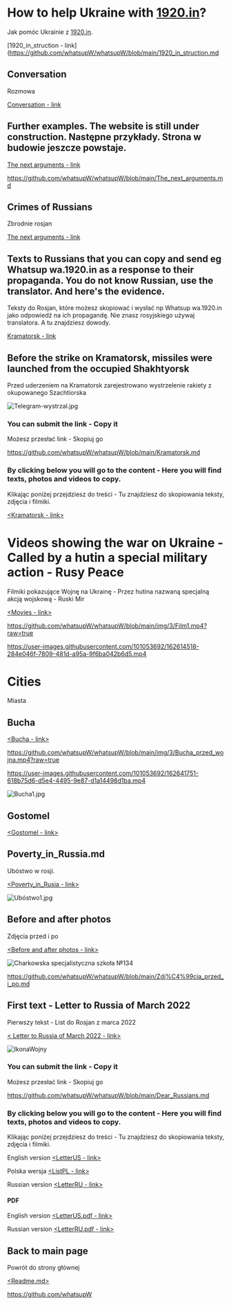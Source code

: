 #  How to help Ukraine with [1920.in](https://1920.in)?
Jak pomóc Ukrainie z [1920.in](https://1920.in).

[1920_in_struction - link](https://github.com/whatsupW/whatsupW/blob/main/1920_in_struction.md

## Conversation
Rozmowa

[Conversation - link](https://github.com/whatsupW/whatsupW/blob/main/Conversation.md)


## Further examples. The website is still under construction. Następne przykłady. Strona w budowie jeszcze powstaje.
    
[The next arguments - link](https://github.com/whatsupW/whatsupW/blob/main/The_next_arguments.md) 
    
https://github.com/whatsupW/whatsupW/blob/main/The_next_arguments.md
 
 
## Crimes of Russians
Zbrodnie rosjan
    
[The next arguments - link](https://github.com/whatsupW/whatsupW/blob/main/img/zbrodnie/zbrodnie.md)


## Texts to Russians that you can copy and send eg Whatsup wa.1920.in as a response to their propaganda. You do not know Russian, use the translator. And here's the evidence.

Teksty do Rosjan, które możesz skopiować i wysłać np Whatsup wa.1920.in jako odpowiedź na ich propagandę. Nie znasz rosyjskiego używaj translatora. A tu znajdziesz dowody.

[Kramatorsk - link](<https://github.com/whatsupW/whatsupW/blob/main/Kramatorsk.md>)

## Before the strike on Kramatorsk, missiles were launched from the occupied Shakhtyorsk
Przed uderzeniem na Kramatorsk zarejestrowano wystrzelenie rakiety z okupowanego Szachtiorska

![Telegram-wystrzal.jpg](https://github.com/whatsupW/whatsupW/blob/main/img/3/Telegram-wystrza%C5%82.jpg)

### You can submit the link - Copy it
Możesz przesłać link - Skopiuj go

https://github.com/whatsupW/whatsupW/blob/main/Kramatorsk.md

### By clicking below you will go to the content - Here you will find texts, photos and videos to copy.
Klikając poniżej przejdziesz do treści - Tu znajdziesz do skopiowania teksty, zdjęcia i filmiki.

[<Kramatorsk - link>](<https://github.com/whatsupW/whatsupW/blob/main/Kramatorsk.md>)

# Videos showing the war on Ukraine - Called by a hutin a special military action - Rusy Peace
Filmiki pokazujące Wojnę na Ukrainę - Przez hutina nazwaną specjalną akcją wojskową - Ruski Mir

[<Movies - link>](https://github.com/whatsupW/whatsupW/blob/main/Filmy.md)

https://github.com/whatsupW/whatsupW/blob/main/img/3/Film1.mp4?raw=true

https://user-images.githubusercontent.com/101053692/162614518-284e046f-7809-481d-a95a-9f6ba042b6d5.mp4

# Cities
Miasta

## Bucha

[<Bucha - link>](<https://github.com/whatsupW/whatsupW/blob/main/Bucha.md>)

https://github.com/whatsupW/whatsupW/blob/main/img/3/Bucha_przed_wojna.mp4?raw=true

https://user-images.githubusercontent.com/101053692/162641751-618b75d6-d5e4-4495-9e87-d1a14498d1ba.mp4


![Bucha1.jpg](https://github.com/whatsupW/whatsupW/blob/main/img/3/Bucha1.jpg?raw=true)

## Gostomel

[<Gostomel - link>](<https://github.com/whatsupW/whatsupW/blob/main/Gostomel.md>)

## Poverty_in_Russia.md
Ubóstwo w rosji.

[<Poverty_in_Rusia - link>](<https://github.com/whatsupW/whatsupW/blob/main/Poverty_in_Russia.md>)

![Ubóstwo1.jpg](https://github.com/whatsupW/whatsupW/blob/main/img/3/1roski_budynek.jpg?raw=true)

## Before and after photos
Zdjęcia przed i po

  [<Before and after photos - link>](<https://github.com/whatsupW/whatsupW/blob/main/Zdj%C4%99cia_przed_i_po.md>)
  
![Charkowska specjalistyczna szkoła №134](https://github.com/whatsupW/whatsupW/blob/main/img/1/2%20Charkowska%20specjalistyczna%20szko%C5%82a%20%E2%84%96134.png?raw=true)

https://github.com/whatsupW/whatsupW/blob/main/Zdj%C4%99cia_przed_i_po.md

## First text - Letter to Russia of March 2022
Pierwszy tekst - List do Rosjan z marca 2022

   [< Letter to Russia of March 2022 - link>](<https://github.com/whatsupW/whatsupW/blob/main/Dear_Russians.md>)
  
![IkonaWojny](https://user-images.githubusercontent.com/101053692/157290547-343ddb72-6409-4db2-bf36-9d71675e3f38.jpg)

### You can submit the link - Copy it
Możesz przesłać link - Skopiuj go

https://github.com/whatsupW/whatsupW/blob/main/Dear_Russians.md

### By clicking below you will go to the content - Here you will find texts, photos and videos to copy.
Klikając poniżej przejdziesz do treści - Tu znajdziesz do skopiowania teksty, zdjęcia i filmiki.

English version 
[<LetterUS - link>](<https://github.com/whatsupW/whatsupW/blob/main/ReadMeUS.md>) 

Polska wersja
[<ListPL - link>](<https://github.com/whatsupW/whatsupW/blob/main/ReadMePL.md>)

Russian version
[<LetterRU - link>](<https://github.com/whatsupW/whatsupW/blob/main/ReadMeRus.md>)
  
  #### PDF
English version 
[<LetterUS.pdf - link>](<https://github.com/whatsupW/whatsupW/blob/main/Dear%20RussiansUS.pdf?raw=true>) 

Russian version
[<LetterRU.pdf - link>](<https://github.com/whatsupW/whatsupW/blob/main/Dear%20RussiansRU.pdf?raw=true>)

  ## Back to main page
Powrót do strony głównej

[<Readme.md>](<https://github.com/whatsupW/whatsupW>)

https://github.com/whatsupW
